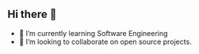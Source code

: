 ## Hi there 👋

- 🌱 I’m currently learning Software Engineering
- 👯 I’m looking to collaborate on open source projects.
